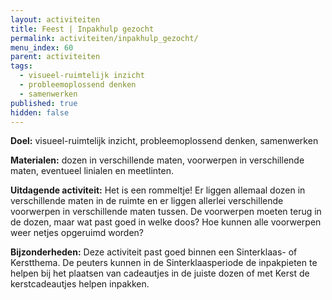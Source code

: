 ```yaml
---
layout: activiteiten
title: Feest | Inpakhulp gezocht
permalink: activiteiten/inpakhulp_gezocht/
menu_index: 60
parent: activiteiten
tags:
  - visueel-ruimtelijk inzicht
  - probleemoplossend denken
  - samenwerken
published: true
hidden: false
---
```

**Doel:** visueel-ruimtelijk inzicht, probleemoplossend denken, samenwerken

<p style="margin-top: 10px;"/>

**Materialen:** dozen in verschillende maten, voorwerpen in verschillende maten, eventueel linialen en meetlinten.

<p style="margin-top: 10px;"/>

**Uitdagende activiteit:** Het is een rommeltje! Er liggen allemaal dozen in verschillende maten in de ruimte en er liggen allerlei verschillende voorwerpen in verschillende maten tussen. De voorwerpen moeten terug in de dozen, maar wat past goed in welke doos? Hoe kunnen alle voorwerpen weer netjes opgeruimd worden?

<p style="margin-top: 10px;"/>

**Bijzonderheden:** Deze activiteit past goed binnen een Sinterklaas- of Kerstthema. De peuters kunnen in de Sinterklaasperiode de inpakpieten te helpen bij het plaatsen van cadeautjes in de juiste dozen of met Kerst de kerstcadeautjes helpen inpakken.

